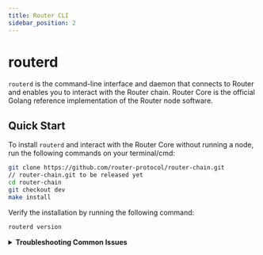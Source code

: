 ```yaml
---
title: Router CLI
sidebar_position: 2
---
```


# routerd
`routerd` is the command-line interface and daemon that connects to Router and enables you to interact with the Router chain. Router Core is the official Golang reference implementation of the Router node software.

## Quick Start
To install `routerd` and interact with the Router Core without running a node, run the following commands on your terminal/cmd:
```bash
git clone https://github.com/router-protocol/router-chain.git
// router-chain.git to be released yet
cd router-chain
git checkout dev
make install
```

Verify the installation by running the following command:
```bash
routerd version
```

<details>
<summary><b>Troubleshooting Common Issues</b></summary>

-   If you are on a Windows machine and the `make` software is not preinstalled, install it using the instructions given [here](https://stackoverflow.com/a/32127632).

-   If you get the following error while cloning the router-chain git repo: `remote: Support for password authentication was removed on August 13, 2021` then follow the steps given [here](https://stackoverflow.com/a/68781050) to resolve it.

-   If you get the following error while running `make install` on your Mac: `xcrun: error: invalid active developer path (/Library/Developer/CommandLineTools), missing xcrun at: /Library/Developer/CommandLineTools/usr/bin/xcrun` then follow the steps given [here](https://apple.stackexchange.com/a/254381) to resolve it.

-   `make install` will copy `routerd` to `$HOME/go/bin` by default. If you get the following error: `zsh: command not found: routerd` then add the following two commands to the ~/.zshrc file:

    ```bash
    export GOPATH=$HOME/go
    export PATH=$GOPATH:$GOPATH/bin:$PATH
    ```

-   To find the ~/.zshrc file, go to Finder -> Home (your Mac user account) and unhide hidden files by pressing `cmd` + `shift` + `.` simultaneously.

</details>

<!-- ## Minimum Requirements

The minimum recommended specs for running routerd is as follows:
- 8-core (4 physical core), x86_64 architecture processor
- 32 GB RAM (or equivalent swap file set up)
- 1 TB of storage space

You can check if you have enough storage to run routerd [here](https://quicksync.io/networks/osmosis.html).

## Commands
Go to [commands](#commands) to learn more.

## Quick Start

Go to [https://get.osmosis.zone/](https://get.osmosis.zone/) or copy and past the following into your terminal, then follow the onscreen instructions:

```
curl -sL https://get.osmosis.zone/install > i.py && python3 i.py
```

![](../assets/installer.png)

If you are running on an Apple M1 Chip and are running into issues with routerd not being a recognized command: 

```
git clone https://github.com/router-protocol/osmosis.git
make build
sudo cp build/routerd /usr/local/bin
```

## Manual Installation
### Update System

This guide will explain how to install the routerd binary onto your system.


On Ubuntu, start by updating your system:
```bash
sudo apt update
```
```bash
sudo apt upgrade --yes
```

## Install Build Requirements

Install make and gcc.
```bash
sudo apt install git build-essential ufw curl jq snapd --yes
```

Install go:

```bash
wget -q -O - https://git.io/vQhTU | bash -s -- --version 1.17.2
```

After installed, open new terminal to properly load go

## Install Osmosis Binary

Clone the osmosis repo, checkout and install v11.0.1:


```bash
cd $HOME
git clone https://github.com/router-protocol/osmosis
cd osmosis

git checkout v11.0.1

make install
```
:::tip Note
If you came from the testnet node instruction, [click here to return](../networks/join-testnet)

If you came from the mainnet node instruction, [click here to return](../networks/join-mainnet)
:::



## Commands

This section describes the commands available from `routerd`, the command line interface that connects a running `routerd` process.

### `add-genesis-account`

Adds a genesis account to `genesis.json`.

**Syntax**
```bash
routerd add-genesis-account <address-or-key-name> '<amount><coin-denominator>,<amount><coin-denominator>'
```

**Example**
```bash
routerd add-genesis-account acc1 '200000000uOsmo,550000ukrw'
```

### `collect-gentxs`

Collects genesis transactions and outputs them to `genesis.json`.

**Syntax**
```bash
routerd collect-gentxs
```

### `debug`

Helps debug the application. 

### `export`

Exports the state to JSON.

**Syntax**
```bash
routerd export
```

### `gentx`

Adds a genesis transaction to `genesis.json`.

**Syntax**
```bash
routerd gentx <key-name> <amount><coin-denominator>
```

**Example**
```bash
routerd gentx myKey 1000000uOsmo --home=/path/to/home/dir --keyring-backend=os --chain-id=test-chain-1 \
    --moniker="myValidator" \
    --commission-max-change-rate=0.01 \
    --commission-max-rate=1.0 \
    --commission-rate=0.07 \
    --details="..." \
    --security-contact="..." \
    --website="..."
```

### `help`

Shows help information.

**Syntax**
```bash
routerd help
```

### `init`

Initializes the configuration files for a validator and a node.

**Syntax**
```bash
routerd init <moniker>
```

**Example**
```bash
routerd init myNode
```

### `keys`

Manages Keyring commands. 


### `migrate`
Migrates the source genesis into the target version and prints to STDOUT.

**Syntax**
```bash
routerd migrate <path-to-genesis-file>
```

**Example**
```bash
routerd migrate /genesis.json --chain-id=testnet --genesis-time=2020-04-19T17:00:00Z --initial-height=4000
```

### `query`

Manages queries. 

### `rosetta`

Creates a Rosetta server.

**Syntax**
```bash
routerd rosetta
```

### `start`

Runs the full node application with Tendermint in or out of process. By default, the application runs with Tendermint in process.

**Syntax**
```bash
routerd start
```

### `status`

Displays the status of a remote node.

**Syntax**
```bash
routerd status
```

### `tendermint`

Manages the Tendermint protocol. 

### `testnet`

Creates a testnet with the specified number of directories and populates each directory with the necessary files.

**Syntax**
```bash
routerd testnet
```

**Example**
```bash
routerd testnet --v 6 --output-dir ./output --starting-ip-address 192.168.10.2
```

### `tx`

Retrieves a transaction by its hash, account sequence, or signature. 

**Syntax to query by hash**
```bash
routerd query tx <hash>
```

**Syntax to query by account sequence**
```bash
routerd query tx --type=acc_seq <address>:<sequence>
```

**Syntax to query by signature**
```bash
routerd query tx --type=signature <sig1_base64,sig2_base64...>
```

### `txs`

Retrieves transactions that match the specified events where results are paginated.

**Syntax**
```bash
routerd query txs --events '<event>' --page <page-number> --limit <number-of-results>
```

**Example**
```bash
routerd query txs --events 'message.sender=cosmos1...&message.action=withdraw_delegator_reward' --page 1 --limit 30
```

### `unsafe-reset-all`

Resets the blockchain database, removes address book files, and resets `data/priv_validator_state.json` to the genesis state.

**Syntax**
```bash
routerd unsafe-reset-all
```

### `validate-genesis`

Validates the genesis file at the default location or at the location specified.

**Syntax**
```bash
routerd validate-genesis </path-to-file>
```

**Example**
```bash
routerd validate-genesis </genesis.json>
```

### `version`

Returns the version of Osmosis you're running.

**Syntax**
```bash
routerd version
``` -->
